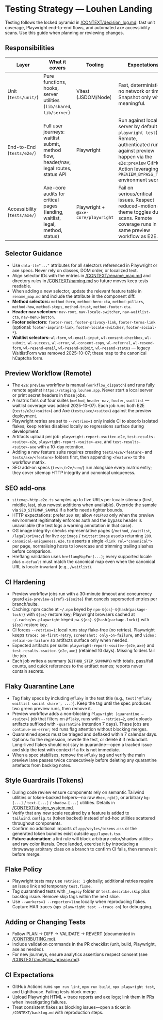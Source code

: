 # Testing Strategy — Louhen Landing

Testing follows the locked pyramid in [/CONTEXT/decision_log.md](decision_log.md): fast unit coverage, Playwright end-to-end flows, and automated axe accessibility scans. Use this guide when planning or reviewing changes.

## Responsibilities

| Layer | What it covers | Tooling | Expectations |
| --- | --- | --- | --- |
| Unit (`tests/unit/`) | Pure functions, hooks, server utilities (`lib/shared`, `lib/server`) | Vitest (JSDOM/Node) | Fast, deterministic, no network or timers. Snapshot only when meaningful. |
| End-to-End (`tests/e2e/`) | Full user journeys: waitlist submit, method flow, header/nav, legal routes, status API | Playwright | Run against local server by default (`npx playwright test`). Remote, authenticated runs against preview happen via the `e2e:preview` GitHub Action leveraging the `PREVIEW_BYPASS_TOKEN` environment secret. |
| Accessibility (`tests/axe/`) | Axe-core audits for critical pages (landing, waitlist, legal, method, status) | Playwright + `@axe-core/playwright` | Fail on serious/critical issues. Respect reduced-motion and theme toggles during scans. Remote coverage runs in the same preview workflow as E2E. |

## Selector Guidance
- Use `data-ll="..."` attributes for all selectors referenced in Playwright or axe specs. Never rely on classes, DOM order, or localized text.
- Align selector IDs with the entries in [/CONTEXT/rename_map.md](rename_map.md) and directory rules in [/CONTEXT/naming.md](naming.md) so future moves keep tests readable.
- When adding a new selector, update the relevant feature table in `rename_map.md` and include the attribute in the component diff.
- **Method selectors:** `method-hero`, `method-hero-cta`, `method-pillars`, `method-how`, `method-steps`, `method-trust`, `method-footer-cta`.
- **Header nav selectors:** `nav-root`, `nav-locale-switcher`, `nav-waitlist-cta`, `nav-menu-button`.
- **Footer selectors:** `footer-root`, `footer-privacy-link`, `footer-terms-link` (optional: `footer-imprint-link`, `footer-locale-switcher`, `footer-social-*`).
- **Waitlist selectors:** `wl-form`, `wl-email-input`, `wl-consent-checkbox`, `wl-submit`, `wl-success`, `wl-error`, `wl-consent-copy`, `wl-referral`, `wl-resend-form`, `wl-resend-email`, `wl-resend-submit`, `wl-resend-status` — legacy WaitlistForm was removed 2025-10-07; these map to the canonical hCaptcha form.

## Preview Workflow (Remote)
- The `e2e:preview` workflow is manual (`workflow_dispatch`) and runs fully remote against `https://staging.louhen.app`. Never start a local server or print secret headers in those jobs.
- A matrix fans out four suites (`method`, `header-nav`, `footer`, `waitlist` — waitlist coverage was added 2025-10-07). Each job runs both E2E (`tests/e2e/<suite>`) and Axe (`tests/axe/<suite>`) against the preview deployment.
- Playwright retries are set to `--retries=1` only inside CI to absorb isolated flakes; keep retries disabled locally so regressions surface during development.
- Artifacts upload per job: `playwright-report-<suite>-e2e`, `test-results-<suite>-e2e`, `playwright-report-<suite>-axe`, and `test-results-<suite>-axe` with a 10-day retention.
- Adding a new feature suite requires creating `tests/e2e/<feature>` and `tests/axe/<feature>` folders first, then appending `<feature>` to the workflow matrix.
- SEO add-on specs (`tests/e2e/seo/`) run alongside every matrix entry; they cover sitemap HTTP integrity and canonical uniqueness.

## SEO add-ons
- `sitemap-http.e2e.ts` samples up to five URLs per locale sitemap (first, middle, last, plus newest additions when available). Override the sample via `SEO_SITEMAP_SAMPLE` if a hotfix needs tighter bounds.
- HTTP expectations: prefer `200 OK`; allow `401`/`403` only when the preview environment legitimately enforces auth and the bypass header is unavailable (the test logs a warning annotation in that case).
- OG image integrity: checks representative pages (`/method`, `/waitlist`, `/legal/privacy`) for live `og:image` / `twitter:image` assets returning `200`.
- `canonical-uniqueness.e2e.ts` asserts a single `<link rel="canonical">` per page, normalising hosts to lowercase and trimming trailing slashes before comparison.
- Hreflang validation uses `hreflangMapFor(...)`; every supported locale plus `x-default` must match the canonical map even when the canonical URL is locale-invariant (e.g., `/waitlist`).

## CI Hardening
- Preview workflow jobs run with a 30-minute timeout and concurrency guard `e2e-preview-${ref}-${suite}` that cancels superseded entries per branch/suite.
- Caching: npm cache at `~/.npm` keyed by `npm-${os}-${hash(package-lock)}` with `${os}` restore key; Playwright browsers cached at `~/.cache/ms-playwright` keyed `pw-${os}-${hash(package-lock)}` with `${os}` restore key.
- CI forces `--retries=1`; local runs stay flake-free (no retries). Playwright keeps `trace: on-first-retry`, `screenshot: only-on-failure`, and `video: retain-on-failure` so artifacts surface only when needed.
- Expected artifacts per suite: `playwright-report-<suite>-{e2e,axe}` and `test-results-<suite>-{e2e,axe}` (retained 10 days). Missing folders fail the job.
- Each job writes a summary (`GITHUB_STEP_SUMMARY`) with totals, pass/fail counts, and quick references to the artifact names; reports never contain secrets.

## Flaky Quarantine Lane
- Tag flaky specs by including `@flaky` in the test title (e.g., `test('@flaky waitlist social share', ...)`). Keep the tag until the spec produces two green preview runs, then remove it.
- Preview workflow adds a non-blocking `Playwright (quarantine — <suite>)` job that filters on `@flaky`, runs with `--retries=2`, and uploads artifacts suffixed with `-quarantine` (retention 7 days). These jobs are `continue-on-error`; red runs flag attention without blocking merges.
- Quarantined specs must be triaged and deflaked within 7 calendar days. Options: fix the regression, rewrite the test, or delete it if redundant. Long-lived flakes should not stay in quarantine—open a tracked issue and skip the test with context if a fix is not immediate.
- When a spec stabilises, remove the `@flaky` tag and verify the main preview lane passes twice consecutively before deleting any quarantine artefacts from backlog notes.

## Style Guardrails (Tokens)
- During code review ensure components rely on semantic Tailwind utilities or token-backed helpers—no raw `#hex`, `rgb()`, or arbitrary `bg-[...]` / `text-[...]` / `shadow-[...]` utilities. Details in [/CONTEXT/design_system.md](design_system.md).
- Verify that any new scale required by a feature is added to `tailwind.config.ts` (token backed) instead of ad-hoc utilities scattered throughout components.
- Confirm no additional imports of `app/styles/tokens.css` or the generated token bundles exist outside `app/layout.tsx`.
- **Future automation**: a lint rule will block arbitrary color/shadow utilities and raw color literals. Once landed, exercise it by introducing a throwaway arbitrary class on a branch to confirm CI fails, then remove it before merge.

## Flake Policy
- Playwright tests may use `retries: 1` globally; additional retries require an issue link and temporary `test.fixme`.
- Tag quarantined tests with `_legacy` folder or `test.describe.skip` plus backlog issue. Remove skip tags within the next slice.
- Use `--workers=1 --reporter=line` locally when reproducing flakes. Capture HAR traces (`npx playwright test --trace on`) for debugging.

## Adding or Changing Tests
- Follow PLAN → DIFF → VALIDATE → REVERT (documented in [/CONTRIBUTING.md](../CONTRIBUTING.md)).
- Include validation commands in the PR checklist (unit, build, Playwright, axe as needed).
- For new journeys, ensure analytics assertions respect consent (see [/CONTEXT/analytics_privacy.md](analytics_privacy.md)).

## CI Expectations
- GitHub Actions runs `npm run lint`, `npm run build`, `npx playwright test`, and Lighthouse. Failing tests block merge.
- Upload Playwright HTML + trace reports and axe logs; link them in PRs when investigating failures.
- Treat consistent flakes as blocking issues—open a ticket in `/CONTEXT/backlog.md` with reproduction steps.
